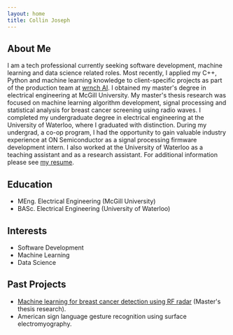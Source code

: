 ```yaml
---
layout: home
title: Collin Joseph
---
```


## About Me
I am a tech professional currently seeking software development, machine learning and data science related roles. Most recently, I applied my C++, Python and machine learning knowledge to client-specific projects as part of the production team at [wrnch AI](https://wrnch.ai/). I obtained my master's degree in electrical engineering at McGill University. My master's thesis research was focused on machine learning algorithm development, signal processing and statistical analysis for breast cancer screening using radio waves. I completed my undergraduate degree in electrical engineering at the University of Waterloo, where I graduated with distinction. During my undergrad, a co-op program, I had the opportunity to gain valuable industry experience at ON Semiconductor as a signal processing firmware development intern. I also worked at the University of Waterloo as a teaching assistant and as a research assistant. For additional information please see [my resume](/files/CollinAJosephResume.pdf).

## Education
* MEng. Electrical Engineering (McGill University)
* BASc. Electrical Engineering (University of Waterloo)

## Interests
* Software Development
* Machine Learning
* Data Science

## Past Projects
* [Machine learning for breast cancer detection using RF radar](/projects/meng_project.md) (Master's thesis research).
* American sign language gesture recognition using surface electromyography.
